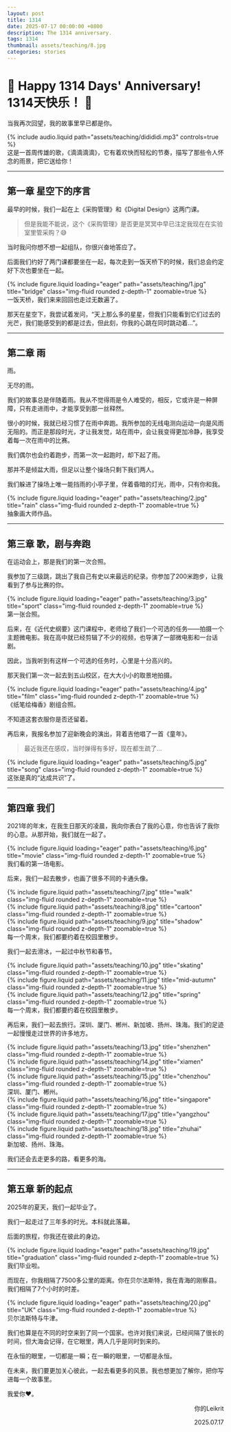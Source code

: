 ```yaml
---
layout: post
title: 1314
date: 2025-07-17 00:00:00 +0800
description: The 1314 anniversary.
tags: 1314
thumbnail: assets/teaching/8.jpg
categories: stories
---
```


# 💖 **Happy 1314 Days' Anniversary! 1314天快乐！** 💌

当我再次回望，我的故事里早已都是你。

<div class="row mt-3">
    <div class="col-sm mt-3 mt-md-0">
        {% include audio.liquid path="assets/teaching/didididi.mp3" controls=true %}
    </div>

</div>
<div class="caption">
    这是一首周传雄的歌，《滴滴滴滴》，它有着欢快而轻松的节奏，描写了那些令人怀念的雨景，把它送给你！
</div>

---

## **第一章 星空下的序言**

最早的时候，我们一起在上《采购管理》和《Digital Design》这两门课。

> 但是我能不能说，这个《采购管理》是否更是冥冥中早已注定我现在在实验室里管采购？😅

当时我问你想不想一起组队，你很兴奋地答应了。

后面我们约好了两门课都要坐在一起，每次走到一饭天桥下的时候，我们总会约定好下次也要坐在一起。

<div class="row">
    <div class="col-sm mt-3 mt-md-0">
        {% include figure.liquid loading="eager" path="assets/teaching/1.jpg" title="bridge" class="img-fluid rounded z-depth-1" zoomable=true %}
    </div>
</div>
<div class="caption">
    一饭天桥，我们来来回回也走过无数遍了。
</div>

那天在星空下，我尝试着发问，“天上那么多的星星，但我们只能看到它们过去的光芒，我们能感受到的都是过去，但此刻，你我的心跳在同时跳动着...”。


---

## **第二章 雨**

雨。

无尽的雨。

我们的故事总是伴随着雨。我从不觉得雨是令人难受的，相反，它或许是一种屏障，只有走进雨中，才能享受到那一丝释然。

很小的时候，我就已经习惯了在雨中奔跑。我所参加的无线电测向运动一向是风雨无阻的。而正是那段时光，才让我发觉，站在雨中，会让我变得更加冷静，我享受着每一次在雨中的比赛。

我们偶尔也会约着跑步，而第一次一起跑时，却下起了雨。

那并不是倾盆大雨，但足以让整个操场只剩下我们两人。

我们躲进了操场上唯一能挡雨的小亭子里，伴着昏暗的灯光，雨中，只有你和我。

<div class="row">
    <div class="col-sm mt-3 mt-md-0">
        {% include figure.liquid loading="eager" path="assets/teaching/2.jpg" title="rain" class="img-fluid rounded z-depth-1" zoomable=true %}
    </div>
</div>
<div class="caption">
    抽象画大师作品。
</div>


---

## **第三章 歌，剧与奔跑**

在运动会上，那是我们的第一次合照。

我参加了三级跳，跳出了我自己有史以来最远的纪录。你参加了200米跑步，让我看到了参与比赛的你。

<div class="row">
    <div class="col-sm mt-3 mt-md-0">
        {% include figure.liquid loading="eager" path="assets/teaching/3.jpg" title="sport" class="img-fluid rounded z-depth-1" zoomable=true %}
    </div>
</div>
<div class="caption">
    第一张合照。
</div>

后来，在《近代史纲要》这门课程中，老师给了我们一个可选的任务——拍摄一个主题微电影。我在高中就已经剪辑了不少的视频，也导演了一部微电影和一台话剧。

因此，当我听到有这样一个可选的任务时，心里是十分高兴的。

那天我们第一次一起去到五山校区，在大大小小的取景地拍摄。

<div class="row">
    <div class="col-sm mt-3 mt-md-0">
        {% include figure.liquid loading="eager" path="assets/teaching/4.jpg" title="film" class="img-fluid rounded z-depth-1" zoomable=true %}
    </div>
</div>
<div class="caption">
    《纸笔绘梅香》剧组合照。
</div>

不知道这套衣服你是否还留着。

再后来，我报名参加了迎新晚会的演出，背着吉他唱了一首《童年》。

> 最近我还在感叹，当时弹得有多好，现在都生疏了...

<div class="row">
    <div class="col-sm mt-3 mt-md-0">
        {% include figure.liquid loading="eager" path="assets/teaching/5.jpg" title="song" class="img-fluid rounded z-depth-1" zoomable=true %}
    </div>
</div>
<div class="caption">
    这张是真的“达成共识”了。
</div>



---

## **第四章 我们**

2021年的年末，在我生日那天的凌晨，我向你表白了我的心意，你也告诉了我你的心意。从那开始，我们就在一起了。

<div class="row">
    <div class="col-sm mt-3 mt-md-0">
        {% include figure.liquid loading="eager" path="assets/teaching/6.jpg" title="movie" class="img-fluid rounded z-depth-1" zoomable=true %}
    </div>
</div>
<div class="caption">
    我们看的第一场电影。
</div>

后来，我们一起去散步，也画了很多不同的卡通头像。

<div class="row justify-content-sm-center">
    <div class="col-sm-4 mt-3 mt-md-0">
        {% include figure.liquid path="assets/teaching/7.jpg" title="walk" class="img-fluid rounded z-depth-1" zoomable=true %}
    </div>
    <div class="col-sm-4 mt-3 mt-md-0">
        {% include figure.liquid path="assets/teaching/8.jpg" title="cartoon" class="img-fluid rounded z-depth-1" zoomable=true %}
    </div>
    <div class="col-sm-4 mt-3 mt-md-0">
        {% include figure.liquid path="assets/teaching/9.jpg" title="shadow" class="img-fluid rounded z-depth-1" zoomable=true %}
    </div>
</div>
<div class="caption">
    每一个周末，我们都要约着在校园里散步。
</div>

我们一起去滑冰，一起过中秋节和春节。

<div class="row justify-content-sm-center">
    <div class="col-sm-4 mt-3 mt-md-0">
        {% include figure.liquid path="assets/teaching/10.jpg" title="skating" class="img-fluid rounded z-depth-1" zoomable=true %}
    </div>
    <div class="col-sm-4 mt-3 mt-md-0">
        {% include figure.liquid path="assets/teaching/11.jpg" title="mid-autumn" class="img-fluid rounded z-depth-1" zoomable=true %}
    </div>
    <div class="col-sm-4 mt-3 mt-md-0">
        {% include figure.liquid path="assets/teaching/12.jpg" title="spring" class="img-fluid rounded z-depth-1" zoomable=true %}
    </div>
</div>
<div class="caption">
    每一个周末，我们都要约着在校园里散步。
</div>

再后来，我们一起去旅行。深圳、厦门、郴州、新加坡、扬州、珠海。我们的足迹一起慢慢走过世界的许多地方。

<div class="row justify-content-sm-center">
    <div class="col-sm-4 mt-3 mt-md-0">
        {% include figure.liquid path="assets/teaching/13.jpg" title="shenzhen" class="img-fluid rounded z-depth-1" zoomable=true %}
    </div>
    <div class="col-sm-4 mt-3 mt-md-0">
        {% include figure.liquid path="assets/teaching/14.jpg" title="xiamen" class="img-fluid rounded z-depth-1" zoomable=true %}
    </div>
    <div class="col-sm-4 mt-3 mt-md-0">
        {% include figure.liquid path="assets/teaching/15.jpg" title="chenzhou" class="img-fluid rounded z-depth-1" zoomable=true %}
    </div>
</div>
<div class="caption">
    深圳、厦门、郴州。
</div>

<div class="row justify-content-sm-center">
    <div class="col-sm-4 mt-3 mt-md-0">
        {% include figure.liquid path="assets/teaching/16.jpg" title="singapore" class="img-fluid rounded z-depth-1" zoomable=true %}
    </div>
    <div class="col-sm-4 mt-3 mt-md-0">
        {% include figure.liquid path="assets/teaching/17.jpg" title="yangzhou" class="img-fluid rounded z-depth-1" zoomable=true %}
    </div>
    <div class="col-sm-4 mt-3 mt-md-0">
        {% include figure.liquid path="assets/teaching/18.jpg" title="zhuhai" class="img-fluid rounded z-depth-1" zoomable=true %}
    </div>
</div>
<div class="caption">
    新加坡、扬州、珠海。
</div>

我们还会去走更多的路，看更多的海。


---

## **第五章 新的起点**

2025年的夏天，我们一起毕业了。

我们一起走过了三年多的时光。本科就此落幕。

后面的旅程，你我还在彼此的身边。

<div class="row">
    <div class="col-sm mt-3 mt-md-0">
        {% include figure.liquid loading="eager" path="assets/teaching/19.jpg" title="graduation" class="img-fluid rounded z-depth-1" zoomable=true %}
    </div>
</div>
<div class="caption">
    我们毕业啦。
</div>

而现在，你我相隔了7500多公里的距离。你在贝尔法斯特，我在青海的刚察县。我们相隔了7个小时的时差。

<div class="row">
    <div class="col-sm mt-3 mt-md-0">
        {% include figure.liquid loading="eager" path="assets/teaching/20.jpg" title="UK" class="img-fluid rounded z-depth-1" zoomable=true %}
    </div>
</div>
<div class="caption">
    贝尔法斯特与牛津。
</div>

我们也算是在不同的时空来到了同一个国家。也许对我们来说，已经间隔了很长的时间，但大海会记得，在它眼里，两人几乎是同时到来的。

在永恒的眼里，一切都是一瞬；在一瞬的眼里，一切都是永恒。

在未来，我们要更加关心彼此，一起去看更多的风景。我也想更加了解你，把你写进每一个故事里。

我爱你❤️。

<p align="right">你的Leikrit</p>
<p align="right">2025.07.17</p>
